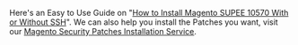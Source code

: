 Here's an Easy to Use Guide on "[How to Install Magento SUPEE 10570 With or Without SSH](https://meetanshi.com/blog/install-magento-supee-10570-with-or-without-ssh/)".
We can also help you install the Patches you want, visit our [Magento Security Patches Installation Service](https://meetanshi.com/magento-security-patches-installation-service.html).
